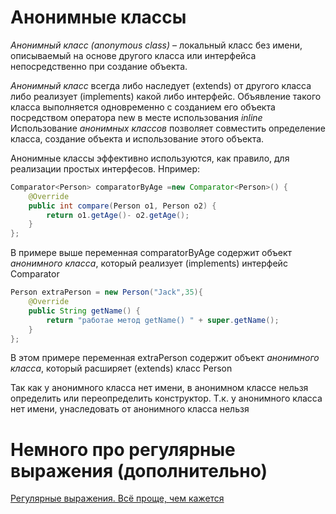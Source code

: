 # Анонимные классы
*Анонимный класс (anonymous class)* – локальный класс без имени,  описываемый на основе другого класса или интерфейса непосредственно при создание объекта.   

*Анонимный класс* всегда либо наследует (extends) от другого класса либо реализует  (implements) какой либо интерфейс. Объявление такого класса выполняется одновременно с созданием его объекта посредством оператора new в месте использования *inline* Использование *анонимных классов* позволяет совместить определение класса, создание объекта  и использование этого объекта.

Анонимные классы эффективно используются, как правило, для реализации простых интерфесов.
Нпример:
~~~java
Сomparator<Person> comparatorByAge =new Comparator<Person>() {
    @Override
    public int compare(Person o1, Person o2) {
        return o1.getAge()- o2.getAge();
    }
};
~~~

В примере выше переменная comparatorByAge содержит объект *анонимного класса*, который реализует (implements) интерфейс Comparator<Person>
~~~java
Person extraPerson = new Person("Jack",35){ 
    @Override
    public String getName() {
        return "работае метод getName() " + super.getName();
    }
};
~~~
В этом примере переменная extraPerson содержит объект *анонимного класса*, который расширяет (extends) класс Person

Так как у анонимного класса нет имени, в анонимном классе нельзя определить или переопределить конструктор. Т.к. у анонимного класса нет имени, унаследовать от анонимного класса нельзя 


# Немного про регулярные выражения (дополнительно)  
[Регулярные выражения. Всё проще, чем кажется](https://habr.com/ru/post/567106/) 